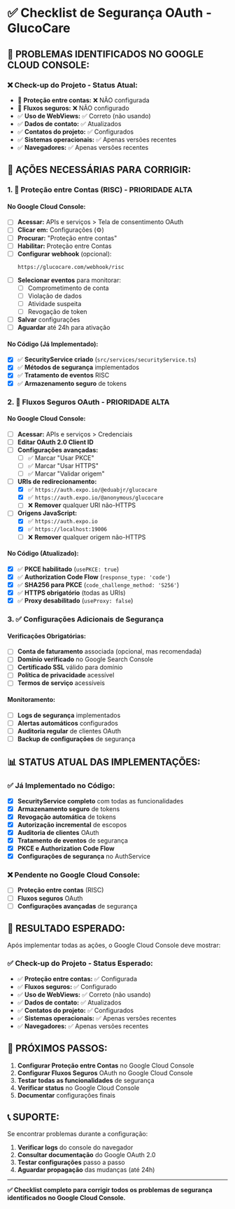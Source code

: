 # ✅ Checklist de Segurança OAuth - GlucoCare

## 🚨 **PROBLEMAS IDENTIFICADOS NO GOOGLE CLOUD CONSOLE:**

### ❌ **Check-up do Projeto - Status Atual:**
- 🚨 **Proteção entre contas:** ❌ NÃO configurada
- 🚨 **Fluxos seguros:** ❌ NÃO configurado
- ✅ **Uso de WebViews:** ✅ Correto (não usando)
- ✅ **Dados de contato:** ✅ Atualizados
- ✅ **Contatos do projeto:** ✅ Configurados
- ✅ **Sistemas operacionais:** ✅ Apenas versões recentes
- ✅ **Navegadores:** ✅ Apenas versões recentes

## 🔧 **AÇÕES NECESSÁRIAS PARA CORRIGIR:**

### **1. 🚨 Proteção entre Contas (RISC) - PRIORIDADE ALTA**

#### **No Google Cloud Console:**
- [ ] **Acessar:** APIs e serviços > Tela de consentimento OAuth
- [ ] **Clicar em:** Configurações (⚙️)
- [ ] **Procurar:** "Proteção entre contas"
- [ ] **Habilitar:** Proteção entre Contas
- [ ] **Configurar webhook** (opcional):
  ```
  https://glucocare.com/webhook/risc
  ```
- [ ] **Selecionar eventos** para monitorar:
  - [ ] Comprometimento de conta
  - [ ] Violação de dados
  - [ ] Atividade suspeita
  - [ ] Revogação de token
- [ ] **Salvar** configurações
- [ ] **Aguardar** até 24h para ativação

#### **No Código (Já Implementado):**
- [x] ✅ **SecurityService criado** (`src/services/securityService.ts`)
- [x] ✅ **Métodos de segurança** implementados
- [x] ✅ **Tratamento de eventos** RISC
- [x] ✅ **Armazenamento seguro** de tokens

### **2. 🚨 Fluxos Seguros OAuth - PRIORIDADE ALTA**

#### **No Google Cloud Console:**
- [ ] **Acessar:** APIs e serviços > Credenciais
- [ ] **Editar OAuth 2.0 Client ID**
- [ ] **Configurações avançadas:**
  - [ ] ✅ Marcar "Usar PKCE"
  - [ ] ✅ Marcar "Usar HTTPS"
  - [ ] ✅ Marcar "Validar origem"
- [ ] **URIs de redirecionamento:**
  - [x] ✅ `https://auth.expo.io/@eduabjr/glucocare`
  - [x] ✅ `https://auth.expo.io/@anonymous/glucocare`
  - [ ] ❌ **Remover** qualquer URI não-HTTPS
- [ ] **Origens JavaScript:**
  - [x] ✅ `https://auth.expo.io`
  - [x] ✅ `https://localhost:19006`
  - [ ] ❌ **Remover** qualquer origem não-HTTPS

#### **No Código (Atualizado):**
- [x] ✅ **PKCE habilitado** (`usePKCE: true`)
- [x] ✅ **Authorization Code Flow** (`response_type: 'code'`)
- [x] ✅ **SHA256 para PKCE** (`code_challenge_method: 'S256'`)
- [x] ✅ **HTTPS obrigatório** (todas as URIs)
- [x] ✅ **Proxy desabilitado** (`useProxy: false`)

### **3. ✅ Configurações Adicionais de Segurança**

#### **Verificações Obrigatórias:**
- [ ] **Conta de faturamento** associada (opcional, mas recomendada)
- [ ] **Domínio verificado** no Google Search Console
- [ ] **Certificado SSL** válido para domínio
- [ ] **Política de privacidade** acessível
- [ ] **Termos de serviço** acessíveis

#### **Monitoramento:**
- [ ] **Logs de segurança** implementados
- [ ] **Alertas automáticos** configurados
- [ ] **Auditoria regular** de clientes OAuth
- [ ] **Backup de configurações** de segurança

## 📊 **STATUS ATUAL DAS IMPLEMENTAÇÕES:**

### ✅ **Já Implementado no Código:**
- [x] **SecurityService completo** com todas as funcionalidades
- [x] **Armazenamento seguro** de tokens
- [x] **Revogação automática** de tokens
- [x] **Autorização incremental** de escopos
- [x] **Auditoria de clientes** OAuth
- [x] **Tratamento de eventos** de segurança
- [x] **PKCE e Authorization Code Flow**
- [x] **Configurações de segurança** no AuthService

### ❌ **Pendente no Google Cloud Console:**
- [ ] **Proteção entre contas** (RISC)
- [ ] **Fluxos seguros** OAuth
- [ ] **Configurações avançadas** de segurança

## 🎯 **RESULTADO ESPERADO:**

Após implementar todas as ações, o Google Cloud Console deve mostrar:

### ✅ **Check-up do Projeto - Status Esperado:**
- ✅ **Proteção entre contas:** ✅ Configurada
- ✅ **Fluxos seguros:** ✅ Configurado
- ✅ **Uso de WebViews:** ✅ Correto (não usando)
- ✅ **Dados de contato:** ✅ Atualizados
- ✅ **Contatos do projeto:** ✅ Configurados
- ✅ **Sistemas operacionais:** ✅ Apenas versões recentes
- ✅ **Navegadores:** ✅ Apenas versões recentes

## 🚀 **PRÓXIMOS PASSOS:**

1. **Configurar Proteção entre Contas** no Google Cloud Console
2. **Configurar Fluxos Seguros** OAuth no Google Cloud Console
3. **Testar todas as funcionalidades** de segurança
4. **Verificar status** no Google Cloud Console
5. **Documentar** configurações finais

## 📞 **SUPORTE:**

Se encontrar problemas durante a configuração:
1. **Verificar logs** do console do navegador
2. **Consultar documentação** do Google OAuth 2.0
3. **Testar configurações** passo a passo
4. **Aguardar propagação** das mudanças (até 24h)

---

**✅ Checklist completo para corrigir todos os problemas de segurança identificados no Google Cloud Console.**
